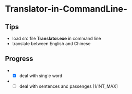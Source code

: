 # Translator-in-CommandLine-
## Tips
* load src file **Translator.exe** in command line
* translate between English and Chinese
## Progress
* -[x] deal with single word 
* -[ ] deal with sentences and passenges [1/INT_MAX]
